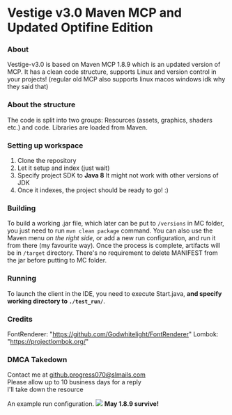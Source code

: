 # Vestige v3.0 Maven MCP and Updated Optifine Edition

### About
Vestige-v3.0 is based on Maven MCP 1.8.9 which is an updated version of MCP. It has a clean code structure, supports Linux and version control in your projects! (regular old MCP also supports linux macos windows idk why they said that) 

### About the structure
The code is split into two groups: Resources (assets, graphics, shaders etc.) and code.
Libraries are loaded from Maven.

### Setting up workspace
1. Clone the repository
2. Let it setup and index (just wait)
4. Specify project SDK to **Java 8** It might not work with other versions of JDK
5. Once it indexes, the project should be ready to go! :)

### Building
To build a working .jar file, which later can be put to `/versions` in MC folder, you just need to run `mvn clean package` command.
You can also use the Maven menu *on the right side*, or add a new run configuration, and run it from there (my favourite way).
Once the process is complete, artifacts will be in `/target` directory.
There's no requirement to delete MANIFEST from the jar before putting to MC folder.

### Running
To launch the client in the IDE, you need to execute Start.java, **and specify working directory to `./test_run/`**.

### Credits
FontRenderer: "https://github.com/Godwhitelight/FontRenderer"
Lombok: "https://projectlombok.org/"

### DMCA Takedown
Contact me at github.progress070@slmails.com<br>
Please allow up to 10 business days for a reply<br>
I'll take down the resource

An example run configuration.
<img src="https://developers.marcloud.net/i/launchConfig.png"/>
**May 1.8.9 survive!**
